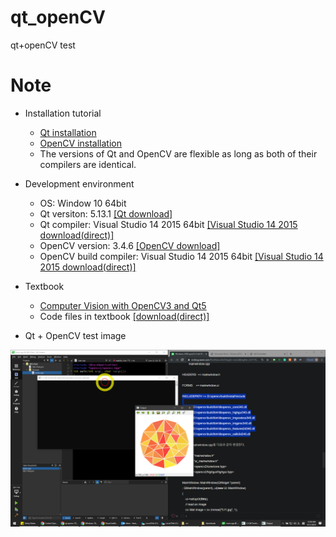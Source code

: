 # qt_openCV
qt+openCV test

# Note

* Installation tutorial
    * [Qt installation](https://subscription.packtpub.com/book/application_development/9781788472395/1/ch01lvl1sec13/installing-qt)
    * [OpenCV installation](https://subscription.packtpub.com/book/application_development/9781788472395/1/ch01lvl1sec14/installing-opencv)
    * The versions of Qt and OpenCV are flexible as long as both of their compilers are identical.
    
* Development environment
    * OS: Window 10 64bit
    * Qt versiton: 5.13.1 [[Qt download]](https://www.qt.io/download-qt-installer?hsCtaTracking=99d9dd4f-5681-48d2-b096-470725510d34%7C074ddad0-fdef-4e53-8aa8-5e8a876d6ab4)
    * Qt compiler: Visual Studio 14 2015 64bit [[Visual Studio 14 2015 download(direct)]](https://go.microsoft.com/fwlink/?LinkId=532606&clcid=0x409)
    * OpenCV version: 3.4.6 [[OpenCV download]](https://opencv.org/releases/)
    * OpenCV build compiler: Visual Studio 14 2015 64bit [[Visual Studio 14 2015 download(direct)]](https://go.microsoft.com/fwlink/?LinkId=532606&clcid=0x409)

* Textbook
   * [Computer Vision with OpenCV3 and Qt5](https://subscription.packtpub.com/book/application_development/9781788472395)
   * Code files in textbook [[download(direct)]](https://account.packtpub.com/getfile/9781788472395/code)

* Qt + OpenCV test image

![](images/qtCvTest.PNG)
